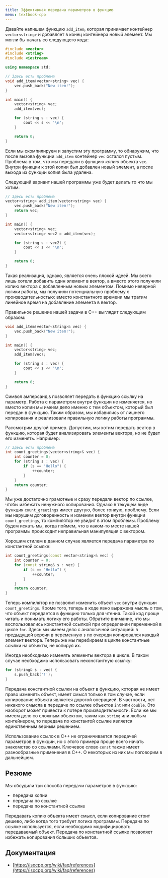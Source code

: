 ```yaml
---
title: Эффективная передача параметров в функцию
menu: textbook-cpp
---
```


Давайте напишем функцию `add_item`, которая принимает контейнер `vector<string>` и добавляет в конец контейнера новый элемент. Мы могли бы начать со следующего кода:

```cpp
#include <vector>
#include <string>
#include <iostream>

using namespace std;

// Здесь есть проблема
void add_item(vector<string> vec) {
    vec.push_back("New item!");
}

int main() {
    vector<string> vec;
    add_item(vec);

    for (string s : vec) {
        cout << s << '\n';
    }

    return 0;
}
```

Если мы скомпилируем и запустим эту программу, то обнаружим, что после вызова функции `add_item` контейнер `vec` остался пустым. Проблема в том, что мы передали в функцию *копию* объекта `vec`. Внутри функции к этой копии был добавлен новый элемент, а после выхода из функции копия была удалена.

Следующий вариант нашей программы уже будет делать то что мы хотим:

```cpp
// Здесь есть проблема
vector<string> add_item(vector<string> vec) {
    vec.push_back("New item!");
    return vec;
}

int main() {
    vector<string> vec;
    vector<string> vec2 = add_item(vec);

    for (string s : vec2) {
        cout << s << '\n';
    }

    return 0;
}
```

Такая реализация, однако, является очень плохой идеей. Мы всего лишь хотели добавить один элемент в вектор, а вместо этого получили копию вектора с добавленным новым элементом. Помимо неверной логики работы, мы получили потенциальную проблему с производительностью: вместо константного времени мы тратим линейное время на добавление элемента в вектор.

Правильное решение нашей задачи в C++ выглядит следующим образом:

```cpp
void add_item(vector<string>& vec) {
    vec.push_back("New item!");
}

int main() {
    vector<string> vec;
    add_item(vec);

    for (string s : vec) {
        cout << s << '\n';
    }

    return 0;
}
```

Символ амперсанд `&` позволяет передать в функцию ссылку на параметр. Работа с параметром внутри функции не изменяется, но вместо копии мы имеем дело именно с тем объектом, который был передан в функцию. Таким образом, мы избавились от лишнего копирования и реализовали правильную логику работы программы.

Рассмотрим другой пример. Допустим, мы хотим передать вектор в функцию, которая будет анализировать элементы вектора, но не будет его изменять. Например:

```cpp
// Здесь есть проблема
int count_greetings(vector<string>& vec) {
    int counter = 0;
    for (string s : vec) {
        if (s == "Hello") {
            ++counter;
        }
    }
    return counter;
}
```

Мы уже достаточно грамотные и сразу передали вектор по ссылке, чтобы избежать ненужного копирования. Однако в текущем виде функция `count_greetings` имеет другую, более тонкую, проблему. Если мы нарушим договоренность и изменим вектор внутри функции `count_greetings`, то компилятор не увидит в этом проблемы. Проблему будем искать мы, когда поймем, что в каком-то месте нашей программы происходит неправильная манипуляция с вектором.

Хорошим стилем в данном случае является передача параметра по константной ссылке:

```cpp
int count_greetings(const vector<string>& vec) {
    int counter = 0;
    for (const string& s : vec) {
        if (s == "Hello") {
            ++counter;
        }
    }
    return counter;
}
```

Теперь компилятор не позволит изменить объект `vec` внутри функции `count_greetings`. Кроме того, теперь в коде явно выражена мысль о том, что объект передается в функцию только для чтения. Такой код проще читать и понимать логику его работы. Обратите внимание, что мы воспользовались константной ссылкой при определении переменной в цикле `for`. Здесь мы имеем дело с аналогичной ситуацией: в предыдущей версии в переменную `s` по очереди копировался каждый элемент вектора. Теперь же мы перебираем в цикле константные ссылки на объекты, не копируя их.

Иногда необходимо изменять элементы вектора в цикле. В таком случае необходимо использовать неконстантную ссылку:

```cpp
for (string& s : vec) {
    s.push_back('!');
}
```

Передача константной ссылки на объект в функцию, которая не имеет право изменять объект, имеет смысл только в том случае, если копирование объекта является дорогой операцией. В частности, нет никакого смысла в передаче по ссылке объектов `int` или `double`. Это наоборот может привести к потере производительности. Если же мы имеем дело со сложным объектом, таким как `string` или любым контейнером, то передача по константой ссылке является единственным верным решением.

Использование ссылок в C++ не ограничивается передачей параметров в функции, но с этого примера проще всего начать знакомство со ссылками. Ключевое слово `const` также имеет разнообразные применения в C++. О некоторых из них мы поговорим в дальнейшем.

## Резюме

Мы обсудили три способа передачи параметров в функцию:

* передача копии
* передача по ссылке
* передача по константной ссылке

Передавать копию объекта имеет смысл, если копирование стоит дешево, либо когда того требует логика программы. Передача по ссылке используется, если необходимо модифицировать передаваемый объект. Передача по константной ссылке позволяет избежать копирования больших объектов.

## Документация

* [https://isocpp.org/wiki/faq/references](https://isocpp.org/wiki/faq/references)
